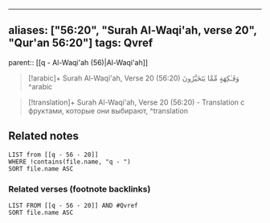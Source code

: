 
---
aliases: ["56:20", "Surah Al-Waqi'ah, verse 20", "Qur'an 56:20"]
tags: Qvref
---

parent:: [[q - Al-Waqi'ah (56)|Al-Waqi'ah]]

> [!arabic]+ Surah Al-Waqi'ah, Verse 20 (56:20)
> <span class="quran-arabic">وَفَـٰكِهَةٍ مِّمَّا يَتَخَيَّرُونَ</span>
^arabic

> [!translation]+ Surah Al-Waqi'ah, Verse 20 (56:20) - Translation
> с фруктами, которые они выбирают,
^translation



## Related notes
```dataview
LIST from [[q - 56 - 20]]
WHERE !contains(file.name, "q - ")
SORT file.name ASC
```

### Related verses (footnote backlinks)
```dataview
LIST FROM [[q - 56 - 20]] AND #Qvref
SORT file.name ASC
```

